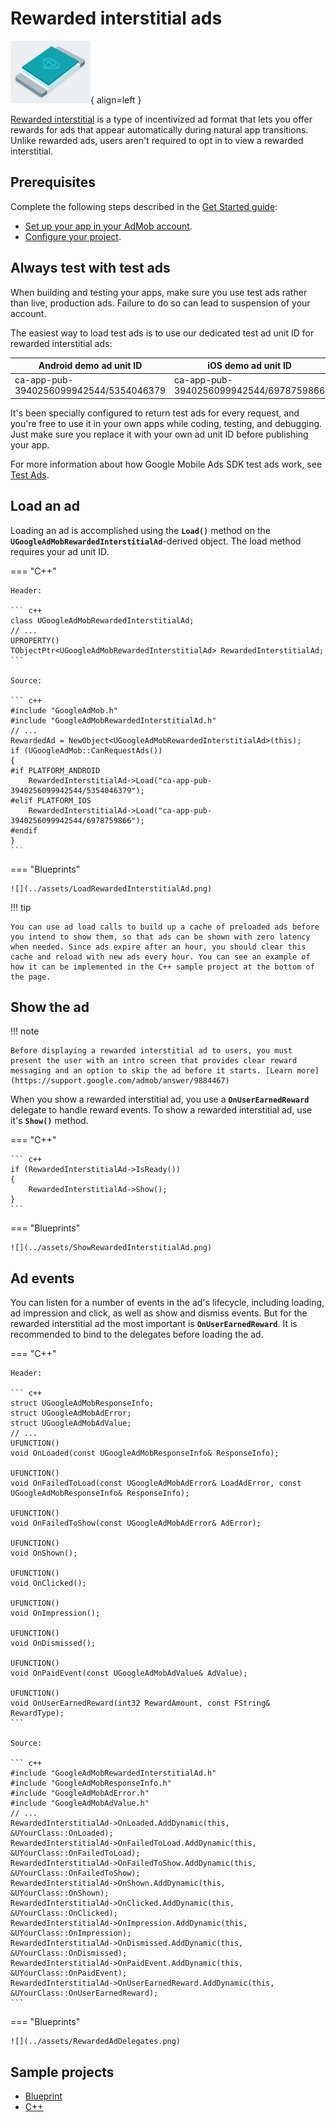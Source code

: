 # Rewarded interstitial ads

![](../assets/format-rewarded-interstitial.png){ align=left }

[Rewarded interstitial](https://support.google.com/admob/answer/9884467) is a type of incentivized ad format that lets you offer rewards for ads that appear automatically during natural app transitions. Unlike rewarded ads, users aren't required to opt in to view a rewarded interstitial.

## Prerequisites

Complete the following steps described in the [Get Started guide](../index.md):

-   [Set up your app in your AdMob account](../index.md#set-up-your-app-in-your-admob-account).
-   [Configure your project](../index.md#configure-your-project).

## Always test with test ads

When building and testing your apps, make sure you use test ads rather than live, production ads. Failure to do so can lead to suspension of your account.

The easiest way to load test ads is to use our dedicated test ad unit ID for rewarded interstitial ads:

| Android demo ad unit ID                | iOS demo ad unit ID                    |
| -------------------------------------- | -------------------------------------- |
| ca-app-pub-3940256099942544/5354046379 | ca-app-pub-3940256099942544/6978759866 |

It's been specially configured to return test ads for every request, and you're free to use it in your own apps while coding, testing, and debugging. Just make sure you replace it with your own ad unit ID before publishing your app.

For more information about how Google Mobile Ads SDK test ads work, see [Test Ads](../enable-test-ads.md).

## Load an ad

Loading an ad is accomplished using the __`Load()`__ method on the __`UGoogleAdMobRewardedInterstitialAd`__-derived object. The load method requires your ad unit ID.

=== "C++"

    Header:

    ``` c++
    class UGoogleAdMobRewardedInterstitialAd;
    // ...
    UPROPERTY()
    TObjectPtr<UGoogleAdMobRewardedInterstitialAd> RewardedInterstitialAd;
    ```

    Source:

    ``` c++
    #include "GoogleAdMob.h"
    #include "GoogleAdMobRewardedInterstitialAd.h"
    // ...
    RewardedAd = NewObject<UGoogleAdMobRewardedInterstitialAd>(this);
    if (UGoogleAdMob::CanRequestAds())
    {
    #if PLATFORM_ANDROID
        RewardedInterstitialAd->Load("ca-app-pub-3940256099942544/5354046379");
    #elif PLATFORM_IOS
        RewardedInterstitialAd->Load("ca-app-pub-3940256099942544/6978759866");
    #endif
    }
    ```

=== "Blueprints"

    ![](../assets/LoadRewardedInterstitialAd.png)

!!! tip

    You can use ad load calls to build up a cache of preloaded ads before you intend to show them, so that ads can be shown with zero latency when needed. Since ads expire after an hour, you should clear this cache and reload with new ads every hour. You can see an example of how it can be implemented in the C++ sample project at the bottom of the page.

## Show the ad

!!! note

    Before displaying a rewarded interstitial ad to users, you must present the user with an intro screen that provides clear reward messaging and an option to skip the ad before it starts. [Learn more](https://support.google.com/admob/answer/9884467)

When you show a rewarded interstitial ad, you use a __`OnUserEarnedReward`__ delegate to handle reward events. To show a rewarded interstitial ad, use it's __`Show()`__ method.

=== "C++"

    ``` c++
    if (RewardedInterstitialAd->IsReady())
    {
        RewardedInterstitialAd->Show();
    }
    ```

=== "Blueprints"

    ![](../assets/ShowRewardedInterstitialAd.png)

## Ad events

You can listen for a number of events in the ad's lifecycle, including loading, ad impression and click, as well as show and dismiss events. But for the rewarded interstitial ad the most important is __`OnUserEarnedReward`__. It is recommended to bind to the delegates before loading the ad.

=== "C++"

    Header:

    ``` c++
    struct UGoogleAdMobResponseInfo;
    struct UGoogleAdMobAdError;
    struct UGoogleAdMobAdValue;
    // ...
    UFUNCTION()
    void OnLoaded(const UGoogleAdMobResponseInfo& ResponseInfo);

    UFUNCTION()
    void OnFailedToLoad(const UGoogleAdMobAdError& LoadAdError, const UGoogleAdMobResponseInfo& ResponseInfo);

    UFUNCTION()
    void OnFailedToShow(const UGoogleAdMobAdError& AdError);

    UFUNCTION()
    void OnShown();

    UFUNCTION()
    void OnClicked();

    UFUNCTION()
    void OnImpression();

    UFUNCTION()
    void OnDismissed();

    UFUNCTION()
    void OnPaidEvent(const UGoogleAdMobAdValue& AdValue);

    UFUNCTION()
    void OnUserEarnedReward(int32 RewardAmount, const FString& RewardType);
    ```

    Source:

    ``` c++
    #include "GoogleAdMobRewardedInterstitialAd.h"
    #include "GoogleAdMobResponseInfo.h"
    #include "GoogleAdMobAdError.h"
    #include "GoogleAdMobAdValue.h"
    // ...
    RewardedInterstitialAd->OnLoaded.AddDynamic(this, &UYourClass::OnLoaded);
    RewardedInterstitialAd->OnFailedToLoad.AddDynamic(this, &UYourClass::OnFailedToLoad);
    RewardedInterstitialAd->OnFailedToShow.AddDynamic(this, &UYourClass::OnFailedToShow);
    RewardedInterstitialAd->OnShown.AddDynamic(this, &UYourClass::OnShown);
    RewardedInterstitialAd->OnClicked.AddDynamic(this, &UYourClass::OnClicked);
    RewardedInterstitialAd->OnImpression.AddDynamic(this, &UYourClass::OnImpression);
    RewardedInterstitialAd->OnDismissed.AddDynamic(this, &UYourClass::OnDismissed);
    RewardedInterstitialAd->OnPaidEvent.AddDynamic(this, &UYourClass::OnPaidEvent);
    RewardedInterstitialAd->OnUserEarnedReward.AddDynamic(this, &UYourClass::OnUserEarnedReward);
    ```

=== "Blueprints"

    ![](../assets/RewardedAdDelegates.png)

## Sample projects

- [Blueprint](https://deepinnothing.github.io/sample-projects/unreal-engine/google-admob/GoogleAdMobBP.zip)
- [C++](https://deepinnothing.github.io/sample-projects/unreal-engine/google-admob/GoogleAdMobCPP.zip) 